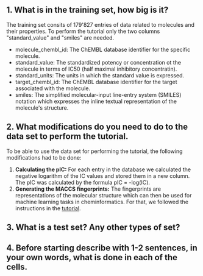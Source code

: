 ## 1. What is in the training set, how big is it?
The training set consits of 179'827 entries of data related to molecules and their properties. To perform the tutorial only the two columns "standard_value" and "smiles" are needed.
* molecule_chembl_id: The ChEMBL database identifier for the specific molecule.
* standard_value: The standardized potency or concentration ot the molecule in terms of IC50 (half maximal inhibitory concentratin).
* standard_units: The units in which the standard value is expressed.
* target_chembl_id: The ChEMBL database identifier for the target associated with the molecule.
* smiles: The simplified molecular-input line-entry system (SMILES) notation which expresses the inline textual representation of the molecule's structure.

## 2. What modifications do you need to do to the data set to perform the tutorial.
To be able to use the data set for performing the tutorial, the following modifications had to be done:
1. **Calculating the pIC:** For each entry in the database we calculated the negative logarithm of the IC values and stored them in a new column. The pIC was calculated by the formula pIC = -log(IC).
2. **Generating the MACCS fingerprints:** The fingerprints are representations of the molecular structure which can then be used for machine learning tasks in cheminformatics. For that, we followed the instructions in the [tutorial](https://projects.volkamerlab.org/teachopencadd/talktorials/T022_ligand_based_screening_neural_network.html).

## 3. What is a test set? Any other types of set?


## 4. Before starting describe with 1-2 sentences, in your own words, what is done in each of the cells.

